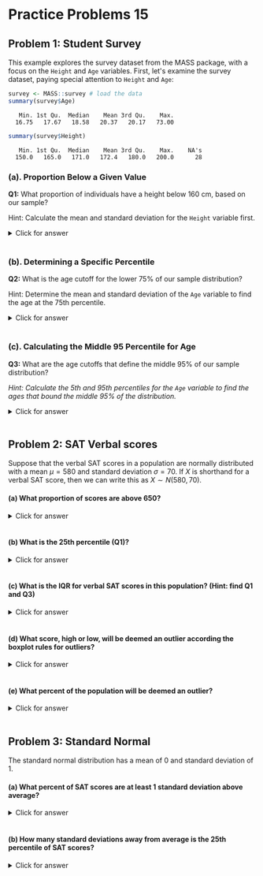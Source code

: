# Practice Problems 15


## Problem 1: Student Survey

This example explores the survey dataset from the MASS package, with a focus on the `Height` and `Age` variables. First, let's examine the survey dataset, paying special attention to `Height` and `Age`:



```r
survey <- MASS::survey # load the data
summary(survey$Age)
```

```
   Min. 1st Qu.  Median    Mean 3rd Qu.    Max. 
  16.75   17.67   18.58   20.37   20.17   73.00 
```

```r
summary(survey$Height)
```

```
   Min. 1st Qu.  Median    Mean 3rd Qu.    Max.    NA's 
  150.0   165.0   171.0   172.4   180.0   200.0      28 
```

### (a). Proportion Below a Given Value

**Q1:** What proportion of individuals have a height below 160 cm, based on our sample?

Hint: Calculate the mean and standard deviation for the `Height` variable first.

<details><summary><red>Click for answer</red></summary>


```r
# Mean and standard deviation for Height
Height_mean <- mean(survey$Height, na.rm = TRUE)
Height_sd <- sd(survey$Height, na.rm = TRUE)

# Proportion below 160 cm
pnorm(160, mean = Height_mean, sd =Height_sd)
```

```
[1] 0.1043305
```

</details><br>

### (b). Determining a Specific Percentile

**Q2:** What is the age cutoff for the lower 75% of our sample distribution?

Hint: Determine the mean and standard deviation of the `Age` variable to find the age at the 75th percentile.

<details><summary><red>Click for answer</red></summary>


```r
# Mean and standard deviation for Age
age_mean <- mean(survey$Age, na.rm = TRUE)
age_sd <- sd(survey$Age, na.rm = TRUE)

# Age at the 75th percentile
qnorm(0.75, mean = age_mean, sd = age_sd)
```

```
[1] 24.74139
```

</details><br>

### (c). Calculating the Middle 95 Percentile for Age

**Q3:** What are the age cutoffs that define the middle 95% of our sample distribution?

*Hint: Calculate the 5th and 95th percentiles for the `Age` variable to find the ages that bound the middle 95% of the distribution.*

<details><summary><red>Click for answer</red></summary>


```r
# Age at the 25th percentile
age_25th <- qnorm(0.05, mean = age_mean, sd = age_sd)
age_25th
```

```
[1] 9.725181
```

```r
# Age at the 75th percentile
age_75th <- qnorm(0.95, mean = age_mean, sd = age_sd)
age_75th
```

```
[1] 31.02385
```


</details><br>



## Problem 2: SAT Verbal scores

Suppose that the verbal SAT scores in a population are normally distributed with a mean $\mu=580$ and standard deviation $\sigma = 70$. If $X$ is shorthand for a verbal SAT score, then we can write this as $X \sim N(580,70)$.

#### (a) What proportion of scores are above 650?

<details><summary><red>Click for answer</red></summary>
*Answer:* About 15.9% of the scores are above 650.


```r
pnorm(650,mean=580,sd=70) # proportion below
```

```
[1] 0.8413447
```

```r
1-pnorm(650,mean=580,sd=70) # proportion above
```

```
[1] 0.1586553
```
</details><br>


#### (b) What is the 25th percentile (Q1)?

<details><summary><red>Click for answer</red></summary>
*Answer:* The score of about 533 is the 25th percentile, meaning 25% of the scores are below this value.


```r
qnorm(.25,mean=580,sd=70)
```

```
[1] 532.7857
```
</details><br>

#### (c) What is the IQR for verbal SAT scores in this population? (Hint: find Q1 and Q3)

<details><summary><red>Click for answer</red></summary>
*Answer:* The 25th percentile (Q1) is 533 and the 75th percentile (Q3) is 627. The IQR for this normally distributed variable is about 94 points.


```r
q1 <- qnorm(.25,mean=580,sd=70);q1
```

```
[1] 532.7857
```

```r
q3 <- qnorm(.75,mean=580,sd=70);q3
```

```
[1] 627.2143
```

```r
q3-q1
```

```
[1] 94.42857
```
</details><br>

#### (d) What score, high or low, will be deemed an outlier according the boxplot rules for outliers?

<details><summary><red>Click for answer</red></summary>
*Answer:* Using the 1.5IQR's boxplot rule gives a lower fence of 392 and an upper fence of 768. So any score below 392 and above 768 will be called an outlier according to this rule.


```r
1.5*94
```

```
[1] 141
```

```r
q1 - 1.5*94
```

```
[1] 391.7857
```

```r
q3 + 1.5*94
```

```
[1] 768.2143
```

</details><br>

#### (e) What percent of the population will be deemed an outlier?

<details><summary><red>Click for answer</red></summary>
*Answer:* We need to find the proportion of scores below 392 and above 768. With this symmetric distribution, we find about 0.004 in both tails. About 0.8% of the population will be deemed outliers according to the boxplot rule.


```r
pnorm(392,mean=580,sd=70)
```

```
[1] 0.003618747
```

```r
1-pnorm(768,mean=580,sd=70)
```

```
[1] 0.003618747
```
</details><br>


## Problem 3: Standard Normal

The standard normal distribution has a mean of 0 and standard deviation of 1.

#### (a) What percent of SAT scores are at least 1 standard deviation above average?

<details><summary><red>Click for answer</red></summary>


```r
pnorm(1)  # proportion below
```

```
[1] 0.8413447
```

```r
1-pnorm(1) # proportion above
```

```
[1] 0.1586553
```


*Answer:* About 16% of scores will be at least 1 standard deviation above average. (Note that the score of 580+70 = 650 is 1 standard deviation above average.)
</details><br>

#### (b) How many standard deviations away from average is the 25th percentile of SAT scores?

<details><summary><red>Click for answer</red></summary>
*Answer:* The 25th percentile of SAT scores (or any normally distributed values) is 0.67 standard deviations below average. We could also find this value using our answer to (1b):


```r
qnorm(.25)
```

```
[1] -0.6744898
```


$$
z = \dfrac{533 - 580}{70} = -0.67
$$


```r
(533 - 580)/70
```

```
[1] -0.6714286
```

</details><br>



